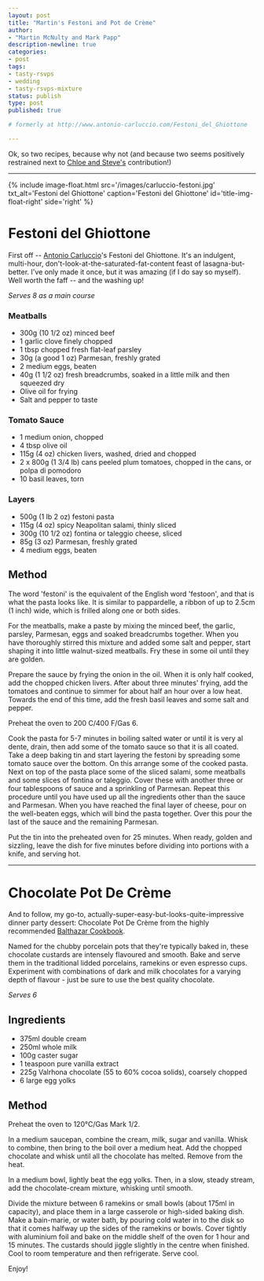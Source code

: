 ```yaml
---
layout: post
title: "Martin's Festoni and Pot de Crème"
author:
- "Martin McNulty and Mark Papp"
description-newline: true
categories:
- post
tags:
- tasty-rsvps
- wedding
- tasty-rsvps-mixture
status: publish
type: post
published: true

# formerly at http://www.antonio-carluccio.com/Festoni_del_Ghiottone

---
```


Ok, so two recipes, because why not (and because two seems positively restrained next to [Chloe and Steve's](/posts/chloe-selection) contribution!)

***

{% include image-float.html src='/images/carluccio-festoni.jpg' txt_alt='Festoni del Ghiottone' caption='Festoni del Ghiottone' id='title-img-float-right' side='right' %}

# Festoni del Ghiottone

First off -- [Antonio Carluccio](http://antonio-carluccio.co.uk/)'s Festoni del Ghiottone.  It's an indulgent, multi-hour, don't-look-at-the-saturated-fat-content feast of lasagna-but-better.  I've only made it once, but it was amazing (if I do say so myself).  Well worth the faff -- and the washing up!

_Serves 8 as a main course_

### Meatballs
* 300g (10 1/2 oz) minced beef
* 1 garlic clove finely chopped
* 1 tbsp chopped fresh flat-leaf parsley
* 30g (a good 1 oz) Parmesan, freshly grated
* 2 medium eggs, beaten
* 40g (1 1/2 oz) fresh breadcrumbs, soaked in a little milk and then squeezed dry
* Olive oil for frying
* Salt and pepper to taste

### Tomato Sauce
* 1 medium onion, chopped
* 4 tbsp olive oil
* 115g (4 oz) chicken livers, washed, dried and chopped
* 2 x 800g (1 3/4 lb) cans peeled plum tomatoes, chopped in the cans, or polpa di pomodoro
* 10 basil leaves, torn

### Layers
* 500g (1 lb 2 oz) festoni pasta
* 115g (4 oz) spicy Neapolitan salami, thinly sliced
* 300g (10 1/2 oz) fontina or taleggio cheese, sliced
* 85g (3 oz) Parmesan, freshly grated
* 4 medium eggs, beaten

## Method

The word 'festoni' is the equivalent of the English word 'festoon', and that is what the pasta looks like. It is similar to pappardelle, a ribbon of up to 2.5cm (1 inch) wide, which is frilled along one or both sides.

For the meatballs, make a paste by mixing the minced beef, the garlic, parsley, Parmesan, eggs and soaked breadcrumbs together. When you have thoroughly stirred this mixture and added some salt and pepper, start shaping it into little walnut-sized meatballs. Fry these in some oil until they are golden.

Prepare the sauce by frying the onion in the oil. When it is only half cooked, add the chopped chicken livers. After about three minutes' frying, add the tomatoes and continue to simmer for about half an hour over a low heat. Towards the end of this time, add the fresh basil leaves and some salt and pepper.

Preheat the oven to 200 C/400 F/Gas 6.

Cook the pasta for 5-7 minutes in boiling salted water or until it is very al dente, drain, then add some of the tomato sauce so that it is all coated. Take a deep baking tin and start layering the festoni by spreading some tomato sauce over the bottom. On this arrange some of the cooked pasta. Next on top of the pasta place some of the sliced salami, some meatballs and some slices of fontina or taleggio. Cover these with another three or four tablespoons of sauce and a sprinkling of Parmesan. Repeat this procedure until you have used up all the ingredients other than the sauce and Parmesan. When you have reached the final layer of cheese, pour on the well-beaten eggs, which will bind the pasta together. Over this pour the last of the sauce and the remaining Parmesan.

Put the tin into the preheated oven for 25 minutes. When ready, golden and sizzling, leave the dish for five minutes before dividing into portions with a knife, and serving hot.

***

# Chocolate Pot De Crème

And to follow, my go-to, actually-super-easy-but-looks-quite-impressive dinner party dessert: Chocolate Pot De Crème from the highly recommended [Balthazar Cookbook](http://www.amazon.co.uk/Balthazar-Cookbook-Keith-McNally/dp/1906650330).

Named for the chubby porcelain pots that they're typically baked in, these chocolate custards are intensely flavoured and smooth. Bake and serve them in the traditional lidded porcelains, ramekins or even espresso cups. Experiment with combinations of dark and milk chocolates for a varying depth of flavour - just be sure to use the best quality chocolate.

_Serves 6_

## Ingredients

* 375ml double cream
* 250ml whole milk
* 100g caster sugar
* 1 teaspoon pure vanilla extract
* 225g Valrhona chocolate (55 to 60% cocoa solids), coarsely chopped
* 6 large egg yolks

## Method

Preheat the oven to 120°C/Gas Mark 1/2.

In a medium saucepan, combine the cream, milk, sugar and vanilla.  Whisk to combine, then bring to the boil over a medium heat. Add the chopped chocolate and whisk until all the chocolate has melted. Remove from the heat.

In a medium bowl, lightly beat the egg yolks. Then, in a slow, steady stream, add the chocolate-cream mixture, whisking until smooth.

Divide the mixture between 6 ramekins or small bowls (about 175ml in capacity), and place them in a large casserole or high-sided baking dish. Make a bain-marie, or water bath, by pouring cold water in to the disk so that it comes halfway up the sides of the ramekins or bowls. Cover tightly with aluminium foil and bake on the middle shelf of the oven for 1 hour and 15 minutes. The custards should jiggle slightly in the centre when finished. Cool to room temperature and then refrigerate. Serve cool.

Enjoy!

